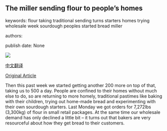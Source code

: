 ## The miller sending flour to people’s homes

keywords: flour taking traditional sending turns starters homes trying wholesale week sourdough peoples started bread miller

authors: 

publish date: None

![](https://www.bbc.com/future/bespoke/follow-the-food/static/media/10_hero_desktop.a60204bf.jpg)

[中文翻译](The%20miller%20sending%20flour%20to%20people%E2%80%99s%20homes_zh.md)

[Original Article](http://www.bbc.com/future/bespoke/follow-the-food/the-miller-sending-flour-to-peoples-home.html)

Then this past week we started getting another 200 more on top of that, taking us to 500 a day. People are confined to their homes without much else to do, so are returning to more homely, traditional pastimes like baking with their children, trying out home-made bread and experimenting with their own sourdough starters. Last Monday we got orders for 7,272lbs (3,300kg) of flour in small retail packages. At the same time our wholesale demand has only declined a little bit – it turns out that bakers are very resourceful about how they get bread to their customers.